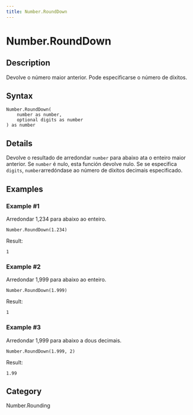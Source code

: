 ```yaml
---
title: Number.RoundDown
---
```


# Number.RoundDown


## Description

Devolve o número maior anterior. Pode especificarse o número de díxitos.


## Syntax

```powerquery
Number.RoundDown(
    number as number,
    optional digits as number
) as number
```


## Details

Devolve o resultado de arredondar <code>number</code> para abaixo ata o enteiro maior anterior. Se <code>number</code> é nulo, esta función devolve nulo.    Se se especifica <code>digits</code>, <code>number</code>arredóndase ao número de díxitos decimais especificado.  


## Examples

### Example #1 
Arredondar 1,234 para abaixo ao enteiro.
```powerquery
Number.RoundDown(1.234)
```

Result: 
```powerquery
1
```


### Example #2 
Arredondar 1,999 para abaixo ao enteiro.
```powerquery
Number.RoundDown(1.999)
```

Result: 
```powerquery
1
```


### Example #3 
Arredondar 1,999 para abaixo a dous decimais.
```powerquery
Number.RoundDown(1.999, 2)
```

Result: 
```powerquery
1.99
```




## Category
Number.Rounding
